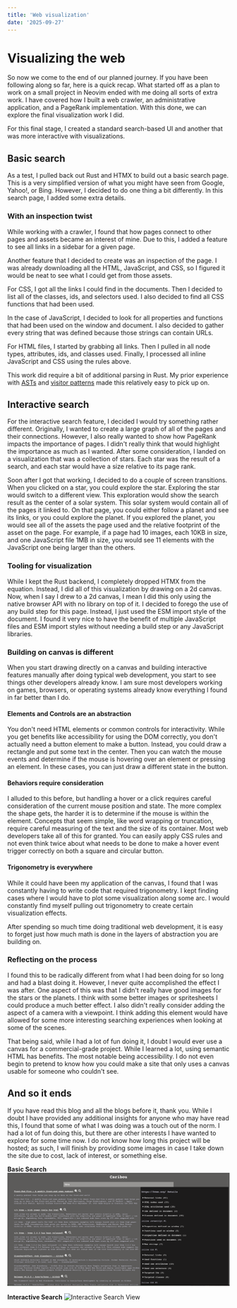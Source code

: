 ```yaml
---
title: 'Web visualization'
date: '2025-09-27'
---
```


# Visualizing the web

So now we come to the end of our planned journey. If you have been following along so far, here is a quick recap. What started off as a plan to work on a small project in Neovim ended with me doing all sorts of extra work. I have covered how I built a web crawler, an administrative application, and a PageRank implementation. With this done, we can explore the final visualization work I did.

For this final stage, I created a standard search-based UI and another that was more interactive with visualizations.

## Basic search

As a test, I pulled back out Rust and HTMX to build out a basic search page. This is a very simplified version of what you might have seen from Google, Yahoo!, or Bing. However, I decided to do one thing a bit differently. In this search page, I added some extra details.

### With an inspection twist

While working with a crawler, I found that how pages connect to other pages and assets became an interest of mine. Due to this, I added a feature to see all links in a sidebar for a given page.

Another feature that I decided to create was an inspection of the page. I was already downloading all the HTML, JavaScript, and CSS, so I figured it would be neat to see what I could get from those assets. 

For CSS, I got all the links I could find in the documents. Then I decided to list all of the classes, ids, and selectors used. I also decided to find all CSS functions that had been used.

In the case of JavaScript, I decided to look for all properties and functions that had been used on the window and document. I also decided to gather every string that was defined because those strings can contain URLs.

For HTML files, I started by grabbing all links. Then I pulled in all node types, attributes, ids, and classes used. Finally, I processed all inline JavaScript and CSS using the rules above.

This work did require a bit of additional parsing in Rust. My prior experience with [ASTs](https://en.wikipedia.org/wiki/Abstract_syntax_tree) and [visitor patterns](https://en.wikipedia.org/wiki/Visitor_pattern) made this relatively easy to pick up on.

## Interactive search

For the interactive search feature, I decided I would try something rather different. Originally, I wanted to create a large graph of all of the pages and their connections. However, I also really wanted to show how PageRank impacts the importance of pages. I didn't really think that would highlight the importance as much as I wanted. After some consideration, I landed on a visualization that was a collection of stars. Each star was the result of a search, and each star would have a size relative to its page rank. 

Soon after I got that working, I decided to do a couple of screen transitions. When you clicked on a star, you could explore the star. Exploring the star would switch to a different view. This exploration would show the search result as the center of a solar system. This solar system would contain all of the pages it linked to. On that page, you could either follow a planet and see its links, or you could explore the planet. If you explored the planet, you would see all of the assets the page used and the relative footprint of the asset on the page. For example, if a page had 10 images, each 10KB in size, and one JavaScript file 1MB in size, you would see 11 elements with the JavaScript one being larger than the others.

### Tooling for visualization

While I kept the Rust backend, I completely dropped HTMX from the equation. Instead, I did all of this visualization by drawing on a 2d canvas. Now, when I say I drew to a 2d canvas, I mean I did this only using the native browser API with no library on top of it. I decided to forego the use of any build step for this page. Instead, I just used the ESM import style of the document. I found it very nice to have the benefit of multiple JavaScript files and ESM import styles without needing a build step or any JavaScript libraries.

### Building on canvas is different

When you start drawing directly on a canvas and building interactive features manually after doing typical web development, you start to see things other developers already know. I am sure most developers working on games, browsers, or operating systems already know everything I found in far better than I do.

#### Elements and Controls are an abstraction

You don't need HTML elements or common controls for interactivity. While you get benefits like accessibility for using the DOM correctly, you don't actually need a button element to make a button. Instead, you could draw a rectangle and put some text in the center. Then you can watch the mouse events and determine if the mouse is hovering over an element or pressing an element. In these cases, you can just draw a different state in the button.

#### Behaviors require consideration

I alluded to this before, but handling a hover or a click requires careful consideration of the current mouse position and state. The more complex the shape gets, the harder it is to determine if the mouse is within the element. Concepts that seem simple, like word wrapping or truncation, require careful measuring of the text and the size of its container. Most web developers take all of this for granted. You can easily apply CSS rules and not even think twice about what needs to be done to make a hover event trigger correctly on both a square and circular button.

#### Trigonometry is everywhere

While it could have been my application of the canvas, I found that I was constantly having to write code that required trigonometry. I kept finding cases where I would have to plot some visualization along some arc. I would constantly find myself pulling out trigonometry to create certain visualization effects.

After spending so much time doing traditional web development, it is easy to forget just how much math is done in the layers of abstraction you are building on.

### Reflecting on the process

I found this to be radically different from what I had been doing for so long and had a blast doing it. However, I never quite accomplished the effect I was after. One aspect of this was that I didn't really have good images for the stars or the planets. I think with some better images or spritesheets I could produce a much better effect. I also didn't really consider adding the aspect of a camera with a viewpoint. I think adding this element would have allowed for some more interesting searching experiences when looking at some of the scenes.

That being said, while I had a lot of fun doing it, I doubt I would ever use a canvas for a commercial-grade project. While I learned a lot, using semantic HTML has benefits. The most notable being accessibility. I do not even begin to pretend to know how you could make a site that only uses a canvas usable for someone who couldn't see.

## And so it ends

If you have read this blog and all the blogs before it, thank you. While I doubt I have provided any additional insights for anyone who may have read this, I found that some of what I was doing was a touch out of the norm. I had a lot of fun doing this, but there are other interests I have wanted to explore for some time now. I do not know how long this project will be hosted; as such, I will finish by providing some images in case I take down the site due to cost, lack of interest, or something else.

**Basic Search**
![Basic Search View](./standard-search.png)

**Interactive Search**
![Interactive Search View](./graph-view.gif)